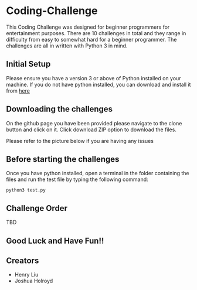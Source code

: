 # Coding-Challenge

This Coding Challenge was designed for beginner programmers for entertainment purposes. There are 10 challenges in total and they range in difficulty from easy to somewhat hard for a beginner programmer. The challenges are all in written with Python 3 in mind.

## Initial Setup

Please ensure you have a version 3 or above of Python installed on your machine. If you do not have python installed, you can download and install it from [here](https://www.python.org/)

## Downloading the challenges

On the github page you have been provided please navigate to the clone button and click on it. Click download ZIP option to download the files.

Please refer to the picture below if you are having any issues

## Before starting the challenges

Once you have python installed, open a terminal in the folder containing the files and run the test file by typing the following command:

```
python3 test.py
```

## Challenge Order

TBD

## Good Luck and Have Fun!!

## Creators

- Henry Liu 
- Joshua Holroyd